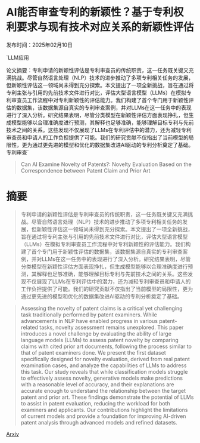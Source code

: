 # AI能否审查专利的新颖性？基于专利权利要求与现有技术对应关系的新颖性评估

发布时间：2025年02月10日

`LLM应用

论文摘要：专利申请的新颖性评估是专利审查员的传统职责，这一任务既关键又充满挑战。尽管自然语言处理（NLP）技术的进步推动了多项专利相关任务的发展，但新颖性评估这一领域尚未得到充分探索。本文提出了一项全新挑战，旨在通过将专利主张与引用的先前技术文件进行对比，评估大型语言模型（LLMs）在模拟专利审查员工作流程中对专利新颖性的评估能力。我们构建了首个专门用于新颖性评估的数据集，该数据集源自真实的专利审查案例，并对LLMs在这一任务中的表现进行了深入分析。研究结果表明，尽管分类模型在新颖性评估方面表现挣扎，但生成模型能够以合理准确度进行预测，其解释也足够准确，能够理解目标专利与先前技术之间的关系。这些发现不仅展现了LLMs在专利评估中的潜力，还为减轻专利审查员和申请人的工作负担提供了可能。我们的研究贡献不仅指出了当前模型的局限性，更为通过更先进的模型和优化的数据集改进AI驱动的专利分析奠定了基础。` `专利审查`

> Can AI Examine Novelty of Patents?: Novelty Evaluation Based on the Correspondence between Patent Claim and Prior Art

# 摘要

> 专利申请的新颖性评估是专利审查员的传统职责，这一任务既关键又充满挑战。尽管自然语言处理（NLP）技术的进步推动了多项专利相关任务的发展，但新颖性评估这一领域尚未得到充分探索。本文提出了一项全新挑战，旨在通过将专利主张与引用的先前技术文件进行对比，评估大型语言模型（LLMs）在模拟专利审查员工作流程中对专利新颖性的评估能力。我们构建了首个专门用于新颖性评估的数据集，该数据集源自真实的专利审查案例，并对LLMs在这一任务中的表现进行了深入分析。研究结果表明，尽管分类模型在新颖性评估方面表现挣扎，但生成模型能够以合理准确度进行预测，其解释也足够准确，能够理解目标专利与先前技术之间的关系。这些发现不仅展现了LLMs在专利评估中的潜力，还为减轻专利审查员和申请人的工作负担提供了可能。我们的研究贡献不仅指出了当前模型的局限性，更为通过更先进的模型和优化的数据集改进AI驱动的专利分析奠定了基础。

> Assessing the novelty of patent claims is a critical yet challenging task traditionally performed by patent examiners. While advancements in NLP have enabled progress in various patent-related tasks, novelty assessment remains unexplored. This paper introduces a novel challenge by evaluating the ability of large language models (LLMs) to assess patent novelty by comparing claims with cited prior art documents, following the process similar to that of patent examiners done. We present the first dataset specifically designed for novelty evaluation, derived from real patent examination cases, and analyze the capabilities of LLMs to address this task. Our study reveals that while classification models struggle to effectively assess novelty, generative models make predictions with a reasonable level of accuracy, and their explanations are accurate enough to understand the relationship between the target patent and prior art. These findings demonstrate the potential of LLMs to assist in patent evaluation, reducing the workload for both examiners and applicants. Our contributions highlight the limitations of current models and provide a foundation for improving AI-driven patent analysis through advanced models and refined datasets.

[Arxiv](https://arxiv.org/abs/2502.06316)